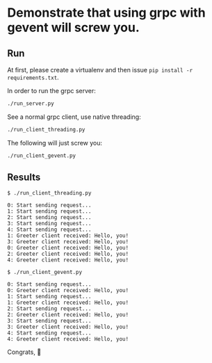 # Demonstrate that using grpc with gevent will screw you.

## Run

At first, please create a virtualenv and then issue `pip install -r requirements.txt`.

In order to run the grpc server:

```bash
./run_server.py
```

See a normal grpc client, use native threading:

```bash
./run_client_threading.py
```

The following will just screw you:

```bash
./run_client_gevent.py
```

## Results

```
$ ./run_client_threading.py

0: Start sending request...
1: Start sending request...
2: Start sending request...
3: Start sending request...
4: Start sending request...
1: Greeter client received: Hello, you!
3: Greeter client received: Hello, you!
0: Greeter client received: Hello, you!
2: Greeter client received: Hello, you!
4: Greeter client received: Hello, you!
```

```
$ ./run_client_gevent.py

0: Start sending request...
0: Greeter client received: Hello, you!
1: Start sending request...
1: Greeter client received: Hello, you!
2: Start sending request...
2: Greeter client received: Hello, you!
3: Start sending request...
3: Greeter client received: Hello, you!
4: Start sending request...
4: Greeter client received: Hello, you!
```

Congrats, 👻
